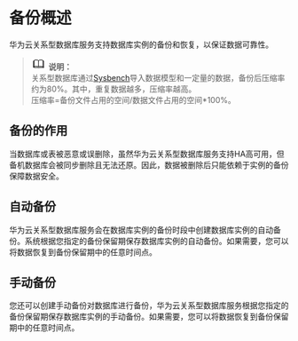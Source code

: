 # 备份概述<a name="zh-cn_topic_backup_restore"></a>

华为云关系型数据库服务支持数据库实例的备份和恢复，以保证数据可靠性。

>![](public_sys-resources/icon-note.gif) **说明：**   
>关系型数据库通过[Sysbench](https://github.com/akopytov/sysbench)导入数据模型和一定量的数据，备份后压缩率约为80%。其中，重复数据越多，压缩率越高。  
>压缩率=备份文件占用的空间/数据文件占用的空间\*100%。  

## 备份的作用<a name="section158941054811"></a>

当数据库或表被恶意或误删除，虽然华为云关系型数据库服务支持HA高可用，但备机数据库会被同步删除且无法还原。因此，数据被删除后只能依赖于实例的备份保障数据安全。

## 自动备份<a name="section745745720113"></a>

华为云关系型数据库服务会在数据库实例的备份时段中创建数据库实例的自动备份。系统根据您指定的备份保留期保存数据库实例的自动备份。如果需要，您可以将数据恢复到备份保留期中的任意时间点。

## 手动备份<a name="section597119152129"></a>

您还可以创建手动备份对数据库进行备份，华为云关系型数据库服务根据您指定的备份保留期保存数据库实例的手动备份。如果需要，您可以将数据恢复到备份保留期中的任意时间点。

